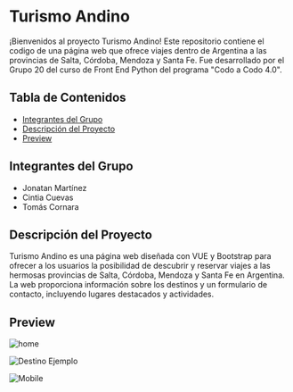 # Turismo Andino

¡Bienvenidos al proyecto Turismo Andino! Este repositorio contiene el codigo de una página web que ofrece viajes dentro de Argentina a las provincias de Salta, Córdoba, Mendoza y Santa Fe. Fue desarrollado por el Grupo 20 del curso de Front End Python del programa "Codo a Codo 4.0". 

## Tabla de Contenidos

- [Integrantes del Grupo](#integrantes-del-grupo)
- [Descripción del Proyecto](#descripción-del-proyecto)
- [Preview](#Preview)

## Integrantes del Grupo

- Jonatan Martínez
- Cintia Cuevas
- Tomás Cornara

## Descripción del Proyecto

Turismo Andino es una página web diseñada con VUE y Bootstrap para ofrecer a los usuarios la posibilidad de descubrir y reservar viajes a las hermosas provincias de Salta, Córdoba, Mendoza y Santa Fe en Argentina. La web proporciona información sobre los destinos y un formulario de contacto, incluyendo lugares destacados y actividades.

## Preview

![home](https://i.postimg.cc/vBkwmGhh/desktop.png)

![Destino Ejemplo](https://i.postimg.cc/CLyVTLzL/destinos.png)

![Mobile](https://i.postimg.cc/wxRdGsxG/mobile.png)
